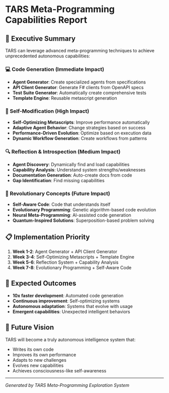 # TARS Meta-Programming Capabilities Report

## 🎯 Executive Summary

TARS can leverage advanced meta-programming techniques to achieve unprecedented autonomous capabilities:

### 💻 Code Generation (Immediate Impact)
- **Agent Generator**: Create specialized agents from specifications
- **API Client Generator**: Generate F# clients from OpenAPI specs  
- **Test Suite Generator**: Automatically create comprehensive tests
- **Template Engine**: Reusable metascript generation

### 🧠 Self-Modification (High Impact)
- **Self-Optimizing Metascripts**: Improve performance automatically
- **Adaptive Agent Behavior**: Change strategies based on success
- **Performance-Driven Evolution**: Optimize based on execution data
- **Dynamic Workflow Generation**: Create workflows from patterns

### 🔍 Reflection & Introspection (Medium Impact)
- **Agent Discovery**: Dynamically find and load capabilities
- **Capability Analysis**: Understand system strengths/weaknesses
- **Documentation Generation**: Auto-create docs from code
- **Gap Identification**: Find missing capabilities

### 🚀 Revolutionary Concepts (Future Impact)
- **Self-Aware Code**: Code that understands itself
- **Evolutionary Programming**: Genetic algorithm-based code evolution
- **Neural Meta-Programming**: AI-assisted code generation
- **Quantum-Inspired Solutions**: Superposition-based problem solving

## 📋 Implementation Priority

1. **Week 1-2**: Agent Generator + API Client Generator
2. **Week 3-4**: Self-Optimizing Metascripts + Template Engine
3. **Week 5-6**: Reflection System + Capability Analysis
4. **Week 7-8**: Evolutionary Programming + Self-Aware Code

## 🎯 Expected Outcomes

- **10x faster development**: Automated code generation
- **Continuous improvement**: Self-optimizing systems
- **Autonomous adaptation**: Systems that evolve with usage
- **Emergent capabilities**: Unexpected intelligent behaviors

## 🔮 Future Vision

TARS will become a truly autonomous intelligence system that:
- Writes its own code
- Improves its own performance
- Adapts to new challenges
- Evolves new capabilities
- Achieves consciousness-like self-awareness

---
*Generated by TARS Meta-Programming Exploration System*
